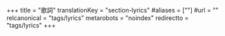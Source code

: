 +++
title = "歌詞"
translationKey = "section-lyrics"
#aliases = [""]
#url = ""
relcanonical = "tags/lyrics"
metarobots = "noindex"
redirectto = "tags/lyrics"
+++
